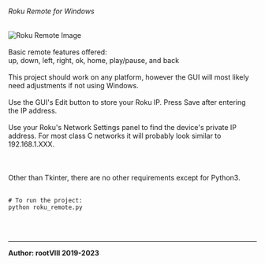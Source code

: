 ###### Roku Remote for Windows
<img src="https://user-images.githubusercontent.com/30498791/216785653-56f6e432-7f9b-46aa-99bd-f29ec84a48de.png" alt="Roku Remote Image">
<br>
<br>
Basic remote features offered:<br>
up, down, left, right, ok, home, play/pause, and back
<br>
<br>
This project should work on any platform, however the GUI will most
likely need adjustments if not using Windows.
<br>
<br>
Use the GUI's Edit button to store your Roku IP. Press Save after
entering the IP address.
<br><br>
Use your Roku's Network Settings panel to find the device's private IP address.
For most class C networks it will probably look similar to 192.168.1.XXX.
<br>
<br>
<br>
<br>
Other than Tkinter, there are no other requirements except for Python3.
<br>
<br>
<pre><code># To run the project:
python roku_remote.py</code></pre>
<br>
<br>
<hr>
<b>Author: rootVIII 2019-2023</b><br>
